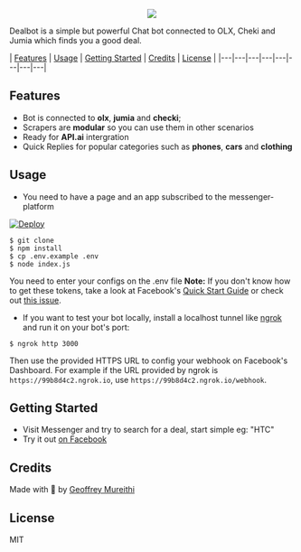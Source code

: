 <p align="center">
	<img src="./assets/dealbot.gif" />
</p>

Dealbot is a simple but powerful Chat bot connected to OLX, Cheki and Jumia which finds you a good deal.

| [Features][] | [Usage][] | [Getting Started][] | [Credits][] | [License][] |
|---|---|---|---|---|---|---|---|




## Features

- Bot is connected to **olx**, **jumia** and **checki**;
- Scrapers are **modular** so you can use them in other scenarios
- Ready for **API.ai** intergration
- Quick Replies for popular categories such as **phones**, **cars** and **clothing**

## Usage

- You need to have a page and an app subscribed to the messenger-platform

<a href="https://heroku.com/deploy?template=https://github.com/Bots54/DealBotKenya&env[PORT]=3000">
  <img src="https://www.herokucdn.com/deploy/button.svg" alt="Deploy">
</a>

```
$ git clone
$ npm install
$ cp .env.example .env
$ node index.js
```
You need to enter your configs on the .env file
**Note:** If you don't know how to get these tokens, take a look at Facebook's [Quick Start Guide](https://developers.facebook.com/docs/messenger-platform/guides/quick-start) or check out [this issue](https://github.com/Charca/bootbot/issues/56).
- If you want to test your bot locally, install a localhost tunnel like [ngrok](https://ngrok.com/) and run it on your bot's port:

```
$ ngrok http 3000
```

Then use the provided HTTPS URL to config your webhook on Facebook's Dashboard. For example if the URL provided by ngrok is `https://99b8d4c2.ngrok.io`, use `https://99b8d4c2.ngrok.io/webhook`.

## Getting Started

- Visit Messenger and try to search for a deal, start simple eg: "HTC"
- Try it out [on Facebook](https://www.facebook.com/DealBot-Kenya-2031042363792292/)



## Credits

Made with :beer: by [Geoffrey Mureithi](https://mureithi.me)

## License

MIT

[Features]:#features
[Usage]:#usage
[Getting Started]:#getting-started
[Credits]:#credits
[License]:#license
